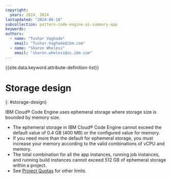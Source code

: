 ```yaml
---
copyright:
  years: 2024, 2024
lastupdated: "2024-06-18"
subcollection: pattern-code-engine-ai-summary-app
keywords:
authors:
  - name: "Tushar Vaghode"
    email: "Tushar.Vaghode@ibm.com"
  - name: "Sharon Wheless"
    email: "sharon.wheless@us.ibm.com"
---
```


{{site.data.keyword.attribute-definition-list}}

# Storage design
{: #storage-design}

IBM Cloud® Code Engine uses ephemeral storage where storage size is bounded by memory size.

* The ephemeral storage in IBM Cloud® Code Engine cannot exceed the default value of 0.4 GB (400 MB) or the configured value for memory.
* If you need more than the default for ephemeral storage, you must increase your memory according to the valid combinations of vCPU and memory.
* The total combination for all the app instances, running job instances, and running build instances cannot exceed 512 GB of ephemeral storage within a project.
* See [Project Quotas](/docs/codeengine?topic=codeengine-limits#project_quotas) for other limits.
